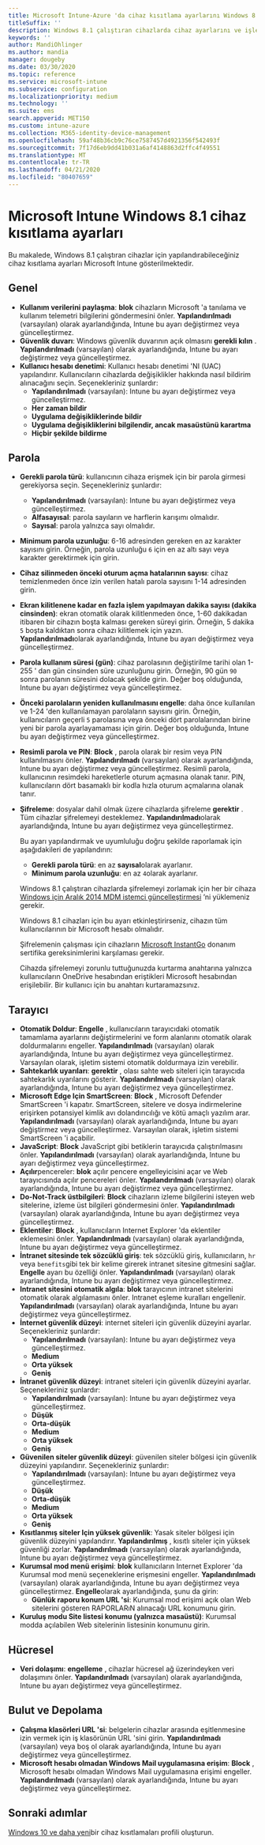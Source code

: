 ```yaml
---
title: Microsoft Intune-Azure 'da cihaz kısıtlama ayarlarını Windows 8.1 | Microsoft Docs
titleSuffix: ''
description: Windows 8.1 çalıştıran cihazlarda cihaz ayarlarını ve işlevselliğini denetlemek için kullanabileceğiniz Intune ayarlarını öğrenin.
keywords: ''
author: MandiOhlinger
ms.author: mandia
manager: dougeby
ms.date: 03/30/2020
ms.topic: reference
ms.service: microsoft-intune
ms.subservice: configuration
ms.localizationpriority: medium
ms.technology: ''
ms.suite: ems
search.appverid: MET150
ms.custom: intune-azure
ms.collection: M365-identity-device-management
ms.openlocfilehash: 59af48b36cb9c76ce7587457d4921356f542493f
ms.sourcegitcommit: 7f17d6eb9dd41b031a6af4148863d2ffc4f49551
ms.translationtype: MT
ms.contentlocale: tr-TR
ms.lasthandoff: 04/21/2020
ms.locfileid: "80407659"
---
```

# <a name="microsoft-intune-windows-81-device-restriction-settings"></a>Microsoft Intune Windows 8.1 cihaz kısıtlama ayarları

Bu makalede, Windows 8.1 çalıştıran cihazlar için yapılandırabileceğiniz cihaz kısıtlama ayarları Microsoft Intune gösterilmektedir.

## <a name="general"></a>Genel

- **Kullanım verilerini paylaşma**: **blok** cihazların Microsoft 'a tanılama ve kullanım telemetri bilgilerini göndermesini önler. **Yapılandırılmadı** (varsayılan) olarak ayarlandığında, Intune bu ayarı değiştirmez veya güncelleştirmez.
- **Güvenlik duvarı**: Windows güvenlik duvarının açık olmasını **gerekli kılın** . **Yapılandırılmadı** (varsayılan) olarak ayarlandığında, Intune bu ayarı değiştirmez veya güncelleştirmez.
- **Kullanıcı hesabı denetimi**: Kullanıcı hesabı denetimi 'NI (UAC) yapılandırır. Kullanıcıların cihazlarda değişiklikler hakkında nasıl bildirim alınacağını seçin. Seçenekleriniz şunlardır:
  - **Yapılandırılmadı** (varsayılan): Intune bu ayarı değiştirmez veya güncelleştirmez.
  - **Her zaman bildir**
  - **Uygulama değişikliklerinde bildir**
  - **Uygulama değişikliklerini bilgilendir, ancak masaüstünü karartma**
  - **Hiçbir şekilde bildirme**

## <a name="password"></a>Parola

- **Gerekli parola türü**: kullanıcının cihaza erişmek için bir parola girmesi gerekiyorsa seçin. Seçenekleriniz şunlardır:
  - **Yapılandırılmadı** (varsayılan): Intune bu ayarı değiştirmez veya güncelleştirmez.
  - **Alfasayısal**: parola sayıların ve harflerin karışımı olmalıdır.
  - **Sayısal**: parola yalnızca sayı olmalıdır.
- **Minimum parola uzunluğu**: 6-16 adresinden gereken en az karakter sayısını girin. Örneğin, parola uzunluğu `6` için en az altı sayı veya karakter gerektirmek için girin.
- **Cihaz silinmeden önceki oturum açma hatalarının sayısı**: cihaz temizlenmeden önce izin verilen hatalı parola sayısını 1-14 adresinden girin.
- **Ekran kilitlenene kadar en fazla işlem yapılmayan dakika sayısı (dakika cinsinden)**: ekran otomatik olarak kilitlenmeden önce, 1-60 dakikadan itibaren bir cihazın boşta kalması gereken süreyi girin. Örneğin, 5 dakika `5` boşta kaldıktan sonra cihazı kilitlemek için yazın. **Yapılandırılmadı**olarak ayarlandığında, Intune bu ayarı değiştirmez veya güncelleştirmez.
- **Parola kullanım süresi (gün)**: cihaz parolasının değiştirilme tarihi olan 1-255 ' dan gün cinsinden süre uzunluğunu girin. Örneğin, 90 gün `90` sonra parolanın süresini dolacak şekilde girin. Değer boş olduğunda, Intune bu ayarı değiştirmez veya güncelleştirmez.
- **Önceki parolaların yeniden kullanılmasını engelle**: daha önce kullanılan ve 1-24 'den kullanılamayan parolaların sayısını girin. Örneğin, kullanıcıların geçerli `5` parolasına veya önceki dört parolalarından birine yeni bir parola ayarlayamaması için girin. Değer boş olduğunda, Intune bu ayarı değiştirmez veya güncelleştirmez.
- **Resimli parola ve PIN**: **Block** , parola olarak bir resim veya PIN kullanılmasını önler. **Yapılandırılmadı** (varsayılan) olarak ayarlandığında, Intune bu ayarı değiştirmez veya güncelleştirmez. Resimli parola, kullanıcının resimdeki hareketlerle oturum açmasına olanak tanır. PIN, kullanıcıların dört basamaklı bir kodla hızla oturum açmalarına olanak tanır.
- **Şifreleme**: dosyalar dahil olmak üzere cihazlarda şifreleme **gerektir** . Tüm cihazlar şifrelemeyi desteklemez. **Yapılandırılmadı**olarak ayarlandığında, Intune bu ayarı değiştirmez veya güncelleştirmez.

  Bu ayarı yapılandırmak ve uyumluluğu doğru şekilde raporlamak için aşağıdakileri de yapılandırın:
  - **Gerekli parola türü**: en az **sayısal**olarak ayarlanır.
  - **Minimum parola uzunluğu**: en az `4`olarak ayarlanır.

  Windows 8.1 çalıştıran cihazlarda şifrelemeyi zorlamak için her bir cihaza [Windows için Aralık 2014 MDM istemci güncelleştirmesi](https://support.microsoft.com/kb/3013816) ’ni yüklemeniz gerekir.

  Windows 8.1 cihazları için bu ayarı etkinleştirirseniz, cihazın tüm kullanıcılarının bir Microsoft hesabı olmalıdır.

  Şifrelemenin çalışması için cihazların [Microsoft InstantGo](https://blogs.windows.com/windowsexperience/2014/06/19/instantgo-a-better-way-to-sleep/#IBHULcTfI4PokO8X.97) donanım sertifika gereksinimlerini karşılaması gerekir.

  Cihazda şifrelemeyi zorunlu tuttuğunuzda kurtarma anahtarına yalnızca kullanıcıların OneDrive hesabından eriştikleri Microsoft hesabından erişilebilir. Bir kullanıcı için bu anahtarı kurtaramazsınız.

## <a name="browser"></a>Tarayıcı

- **Otomatik Doldur**: **Engelle** , kullanıcıların tarayıcıdaki otomatik tamamlama ayarlarını değiştirmelerini ve form alanlarını otomatik olarak doldurmalarını engeller. **Yapılandırılmadı** (varsayılan) olarak ayarlandığında, Intune bu ayarı değiştirmez veya güncelleştirmez. Varsayılan olarak, işletim sistemi otomatik doldurmaya izin verebilir.
- **Sahtekarlık uyarıları**: **gerektir** , olası sahte web siteleri için tarayıcıda sahtekarlık uyarılarını gösterir. **Yapılandırılmadı** (varsayılan) olarak ayarlandığında, Intune bu ayarı değiştirmez veya güncelleştirmez.
- **Microsoft Edge Için SmartScreen**: **Block** , Microsoft Defender SmartScreen 'i kapatır. SmartScreen, sitelere ve dosya indirmelerine erişirken potansiyel kimlik avı dolandırıcılığı ve kötü amaçlı yazılım arar. **Yapılandırılmadı** (varsayılan) olarak ayarlandığında, Intune bu ayarı değiştirmez veya güncelleştirmez. Varsayılan olarak, işletim sistemi SmartScreen 'i açabilir.
- **JavaScript**: **Block** JavaScript gibi betiklerin tarayıcıda çalıştırılmasını önler. **Yapılandırılmadı** (varsayılan) olarak ayarlandığında, Intune bu ayarı değiştirmez veya güncelleştirmez.
- **Açılır**pencereler: **blok** açılır pencere engelleyicisini açar ve Web tarayıcısında açılır pencereleri önler. **Yapılandırılmadı** (varsayılan) olarak ayarlandığında, Intune bu ayarı değiştirmez veya güncelleştirmez.
- **Do-Not-Track üstbilgileri**: **Block** cihazların izleme bilgilerini isteyen web sitelerine, izleme üst bilgileri göndermesini önler. **Yapılandırılmadı** (varsayılan) olarak ayarlandığında, Intune bu ayarı değiştirmez veya güncelleştirmez.
- **Eklentiler**: **Block** , kullanıcıların Internet Explorer 'da eklentiler eklemesini önler. **Yapılandırılmadı** (varsayılan) olarak ayarlandığında, Intune bu ayarı değiştirmez veya güncelleştirmez.
- **İntranet sitesinde tek sözcüklü giriş**: tek sözcüklü giriş, kullanıcıların, `hr` veya `benefits`gibi tek bir kelime girerek intranet sitesine gitmesini sağlar. **Engelle** ayarı bu özelliği önler. **Yapılandırılmadı** (varsayılan) olarak ayarlandığında, Intune bu ayarı değiştirmez veya güncelleştirmez.
- **Intranet sitesini otomatik algıla**: **blok** tarayıcının intranet sitelerini otomatik olarak algılamasını önler. Intranet eşleme kuralları engellenir. **Yapılandırılmadı** (varsayılan) olarak ayarlandığında, Intune bu ayarı değiştirmez veya güncelleştirmez.
- **İnternet güvenlik düzeyi**: internet siteleri için güvenlik düzeyini ayarlar. Seçenekleriniz şunlardır:
  - **Yapılandırılmadı** (varsayılan): Intune bu ayarı değiştirmez veya güncelleştirmez.
  - **Medium**
  - **Orta yüksek**
  - **Geniş**
- **İntranet güvenlik düzeyi**: intranet siteleri için güvenlik düzeyini ayarlar. Seçenekleriniz şunlardır:
  - **Yapılandırılmadı** (varsayılan): Intune bu ayarı değiştirmez veya güncelleştirmez.
  - **Düşük**
  - **Orta-düşük**
  - **Medium**
  - **Orta yüksek**
  - **Geniş**
- **Güvenilen siteler güvenlik düzeyi**: güvenilen siteler bölgesi için güvenlik düzeyini yapılandırır. Seçenekleriniz şunlardır:
  - **Yapılandırılmadı** (varsayılan): Intune bu ayarı değiştirmez veya güncelleştirmez.
  - **Düşük**
  - **Orta-düşük**
  - **Medium**
  - **Orta yüksek**
  - **Geniş**
- **Kısıtlanmış siteler Için yüksek güvenlik**: Yasak siteler bölgesi için güvenlik düzeyini yapılandırır. **Yapılandırılmış** , kısıtlı siteler için yüksek güvenliği zorlar. **Yapılandırılmadı** (varsayılan) olarak ayarlandığında, Intune bu ayarı değiştirmez veya güncelleştirmez.
- **Kurumsal mod menü erişimi**: **blok** kullanıcıların Internet Explorer 'da Kurumsal mod menü seçeneklerine erişmesini engeller. **Yapılandırılmadı** (varsayılan) olarak ayarlandığında, Intune bu ayarı değiştirmez veya güncelleştirmez. **Engelle**olarak ayarlandığında, şunu da girin:
  - **Günlük raporu konum URL 'si**: Kurumsal mod erişimi açık olan Web sitelerini gösteren RAPORLARıN alınacağı URL konumunu girin.
- **Kuruluş modu Site listesi konumu (yalnızca masaüstü)**: Kurumsal modda açılabilen Web sitelerinin listesinin konumunu girin.

## <a name="cellular"></a>Hücresel

- **Veri dolaşımı**: **engelleme** , cihazlar hücresel ağ üzerindeyken veri dolaşımını önler. **Yapılandırılmadı** (varsayılan) olarak ayarlandığında, Intune bu ayarı değiştirmez veya güncelleştirmez.

## <a name="cloud-and-storage"></a>Bulut ve Depolama

- **Çalışma klasörleri URL 'si**: belgelerin cihazlar arasında eşitlenmesine izin vermek için iş klasörünün URL 'sini girin. **Yapılandırılmadı** (varsayılan) veya boş ol olarak ayarlandığında, Intune bu ayarı değiştirmez veya güncelleştirmez.
- **Microsoft hesabı olmadan Windows Mail uygulamasına erişim**: **Block** , Microsoft hesabı olmadan Windows Mail uygulamasına erişimi engeller. **Yapılandırılmadı** (varsayılan) olarak ayarlandığında, Intune bu ayarı değiştirmez veya güncelleştirmez.

## <a name="next-steps"></a>Sonraki adımlar

[Windows 10 ve daha yeni](device-restrictions-windows-10.md)bir cihaz kısıtlamaları profili oluşturun.
